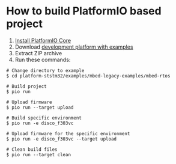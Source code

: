 How to build PlatformIO based project
====================================

1. [Install PlatformIO Core](https://docs.platformio.org/page/core.html)
2. Download [development platform with examples](https://github.com/platformio/platform-ststm32/archive/develop.zip)
3. Extract ZIP archive
4. Run these commands:

```shell
# Change directory to example
$ cd platform-ststm32/examples/mbed-legacy-examples/mbed-rtos

# Build project
$ pio run

# Upload firmware
$ pio run --target upload

# Build specific environment
$ pio run -e disco_f303vc

# Upload firmware for the specific environment
$ pio run -e disco_f303vc --target upload

# Clean build files
$ pio run --target clean
```
